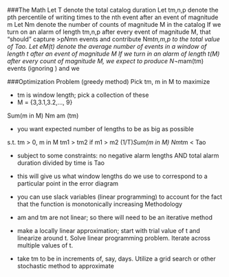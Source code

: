 ###The Math
Let T denote the total catalog duration
Let tm,n,p denote the pth percentile of writing times to the nth event after an event of magnitude m
Let Nm denote the number of counts of magnitude M in the catalog
If we turn on an alarm of length tm,n,p after every event of magnitude M, that “should” capture >p*Nm*n events and contribute Nm*tn,m,p to the total value of Tao. 
Let eM(t) denote the average number of events in a window of length t after an event of magnitude M
If we turn in an alarm of length t(M) after every count of magnitude M, we expect to produce N¬m*am(tm) events (ignoring ) and we 

###Optimization Problem (greedy method)
Pick tm, m in M to maximize
-	tm is window length; pick a collection of these
-	M = {3,3.1,3.2,…, 9}

Sum(m in M) Nm am (tm) 
-	you want expected number of lengths to be as big as possible

s.t. 
tm > 0, m in M
tm1 > tm2 if m1 > m2
(1/T)*Sum(m in M) Nm*tm < Tao
-	subject to some constraints: no negative alarm lengths AND total alarm duration divided by time is Tao

-	this will give us what window lengths do we use to correspond to a particular point in the error diagram
  - you can use slack variables (linear programming) to account for the fact that the function is monotonically increasing
Methodology
-	am and tm are not linear; so there will need to be an iterative method
  - make a locally linear approximation; start with trial value of t and linearize around t. Solve linear programming problem. Iterate across multiple values of t.
  - take tm to be in increments of, say, days. Utilize a grid search or other stochastic method to approximate 


